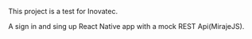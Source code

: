 This project is a test for Inovatec.

A sign in and sing up React Native app with a mock REST Api(MirajeJS).
